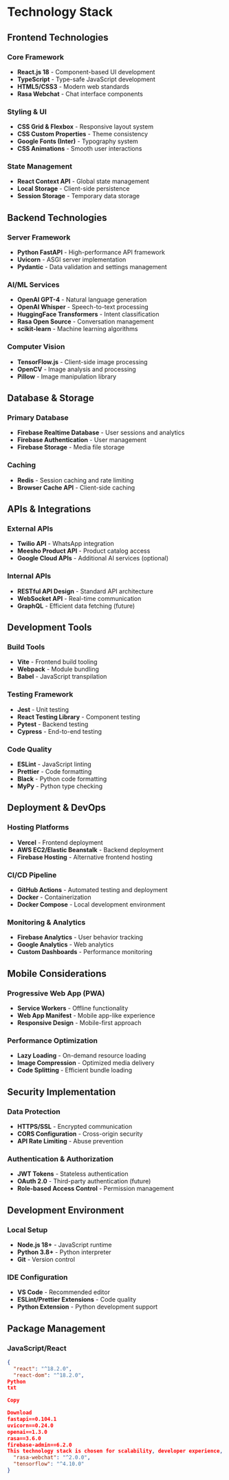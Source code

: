 # Technology Stack

## Frontend Technologies

### Core Framework
- **React.js 18** - Component-based UI development
- **TypeScript** - Type-safe JavaScript development
- **HTML5/CSS3** - Modern web standards
- **Rasa Webchat** - Chat interface components

### Styling & UI
- **CSS Grid & Flexbox** - Responsive layout system
- **CSS Custom Properties** - Theme consistency
- **Google Fonts (Inter)** - Typography system
- **CSS Animations** - Smooth user interactions

### State Management
- **React Context API** - Global state management
- **Local Storage** - Client-side persistence
- **Session Storage** - Temporary data storage

## Backend Technologies

### Server Framework
- **Python FastAPI** - High-performance API framework
- **Uvicorn** - ASGI server implementation
- **Pydantic** - Data validation and settings management

### AI/ML Services
- **OpenAI GPT-4** - Natural language generation
- **OpenAI Whisper** - Speech-to-text processing
- **HuggingFace Transformers** - Intent classification
- **Rasa Open Source** - Conversation management
- **scikit-learn** - Machine learning algorithms

### Computer Vision
- **TensorFlow.js** - Client-side image processing
- **OpenCV** - Image analysis and processing
- **Pillow** - Image manipulation library

## Database & Storage

### Primary Database
- **Firebase Realtime Database** - User sessions and analytics
- **Firebase Authentication** - User management
- **Firebase Storage** - Media file storage

### Caching
- **Redis** - Session caching and rate limiting
- **Browser Cache API** - Client-side caching

## APIs & Integrations

### External APIs
- **Twilio API** - WhatsApp integration
- **Meesho Product API** - Product catalog access
- **Google Cloud APIs** - Additional AI services (optional)

### Internal APIs
- **RESTful API Design** - Standard API architecture
- **WebSocket API** - Real-time communication
- **GraphQL** - Efficient data fetching (future)

## Development Tools

### Build Tools
- **Vite** - Frontend build tooling
- **Webpack** - Module bundling
- **Babel** - JavaScript transpilation

### Testing Framework
- **Jest** - Unit testing
- **React Testing Library** - Component testing
- **Pytest** - Backend testing
- **Cypress** - End-to-end testing

### Code Quality
- **ESLint** - JavaScript linting
- **Prettier** - Code formatting
- **Black** - Python code formatting
- **MyPy** - Python type checking

## Deployment & DevOps

### Hosting Platforms
- **Vercel** - Frontend deployment
- **AWS EC2/Elastic Beanstalk** - Backend deployment
- **Firebase Hosting** - Alternative frontend hosting

### CI/CD Pipeline
- **GitHub Actions** - Automated testing and deployment
- **Docker** - Containerization
- **Docker Compose** - Local development environment

### Monitoring & Analytics
- **Firebase Analytics** - User behavior tracking
- **Google Analytics** - Web analytics
- **Custom Dashboards** - Performance monitoring

## Mobile Considerations

### Progressive Web App (PWA)
- **Service Workers** - Offline functionality
- **Web App Manifest** - Mobile app-like experience
- **Responsive Design** - Mobile-first approach

### Performance Optimization
- **Lazy Loading** - On-demand resource loading
- **Image Compression** - Optimized media delivery
- **Code Splitting** - Efficient bundle loading

## Security Implementation

### Data Protection
- **HTTPS/SSL** - Encrypted communication
- **CORS Configuration** - Cross-origin security
- **API Rate Limiting** - Abuse prevention

### Authentication & Authorization
- **JWT Tokens** - Stateless authentication
- **OAuth 2.0** - Third-party authentication (future)
- **Role-based Access Control** - Permission management

## Development Environment

### Local Setup
- **Node.js 18+** - JavaScript runtime
- **Python 3.8+** - Python interpreter
- **Git** - Version control

### IDE Configuration
- **VS Code** - Recommended editor
- **ESLint/Prettier Extensions** - Code quality
- **Python Extension** - Python development support

## Package Management

### JavaScript/React
```json
{
  "react": "^18.2.0",
  "react-dom": "^18.2.0",
Python
txt

Copy

Download
fastapi==0.104.1
uvicorn==0.24.0
openai==1.3.0
rasa==3.6.0
firebase-admin==6.2.0
This technology stack is chosen for scalability, developer experience, and alignment with modern web development practices.
  "rasa-webchat": "^2.0.0",
  "tensorflow": "^4.10.0"
}
